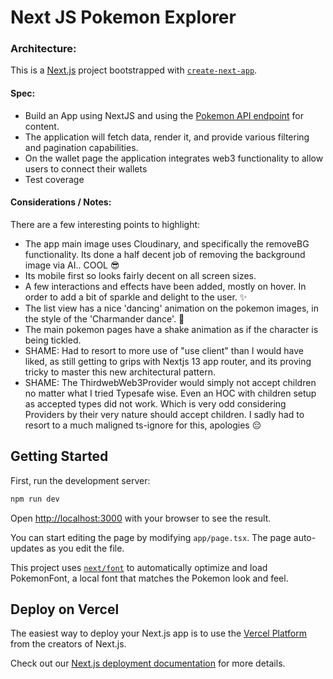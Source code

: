 # Next JS Pokemon Explorer

### Architecture:
This is a [Next.js](https://nextjs.org/) project bootstrapped with [`create-next-app`](https://github.com/vercel/next.js/tree/canary/packages/create-next-app).

#### Spec:
- Build an App using NextJS and using the [Pokemon API endpoint](https://pokeapi.co/) for content.
- The application will fetch data, render it, and provide various filtering and pagination capabilities.
- On the wallet page the application integrates web3 functionality to allow users to connect their wallets
- Test coverage

#### Considerations / Notes:

There are a few interesting points to highlight:
- The app main image uses Cloudinary, and specifically the removeBG functionality. Its done a half decent job of removing the background image via AI.. COOL 😎
- Its mobile first so looks fairly decent on all screen sizes.
- A few interactions and effects have been added, mostly on hover. In order to add a bit of sparkle and delight to the user. ✨
- The list view has a nice 'dancing' animation on the pokemon images, in the style of the 'Charmander dance'. 🕺
- The main pokemon pages have a shake animation as if the character is being tickled.
- SHAME: Had to resort to more use of "use client" than I would have liked, as still getting to grips with Nextjs 13 app router, and its proving tricky to master this new architectural pattern.
- SHAME: The ThirdwebWeb3Provider would simply not accept children no matter what I tried Typesafe wise. Even an HOC with children setup as accepted types did not work. Which is very odd considering Providers by their very nature should accept children. I sadly had to resort to a much maligned ts-ignore for this, apologies 😔
  
## Getting Started

First, run the development server:

```bash
npm run dev

```

Open [http://localhost:3000](http://localhost:3000) with your browser to see the result.

You can start editing the page by modifying `app/page.tsx`. The page auto-updates as you edit the file.

This project uses [`next/font`](https://nextjs.org/docs/basic-features/font-optimization) to automatically optimize and load PokemonFont, a local font that matches the Pokemon look and feel.

## Deploy on Vercel

The easiest way to deploy your Next.js app is to use the [Vercel Platform](https://vercel.com/new?utm_medium=default-template&filter=next.js&utm_source=create-next-app&utm_campaign=create-next-app-readme) from the creators of Next.js.

Check out our [Next.js deployment documentation](https://nextjs.org/docs/deployment) for more details.
